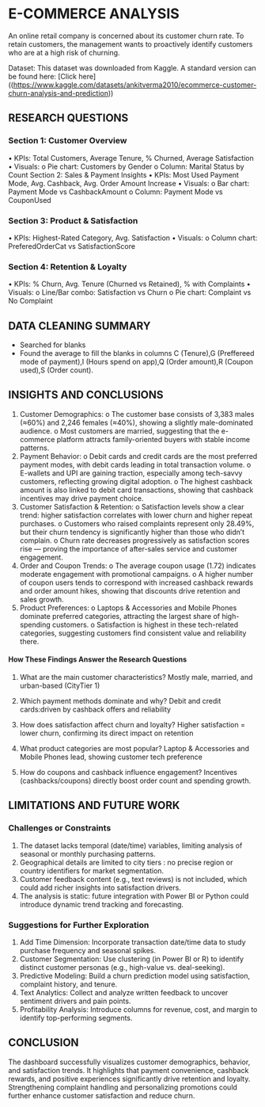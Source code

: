 # E-COMMERCE ANALYSIS
An online retail company is concerned about its customer churn rate. To retain customers, the management wants to proactively identify customers who are at a high risk of churning.

Dataset: This dataset was downloaded from Kaggle. A standard version can be found here: [Click here]  ((https://www.kaggle.com/datasets/ankitverma2010/ecommerce-customer-churn-analysis-and-prediction))

## RESEARCH QUESTIONS

### Section 1: Customer Overview
•	KPIs: Total Customers, Average Tenure, % Churned, Average Satisfaction
•	Visuals:
o	Pie chart: Customers by Gender
o	Column: Marital Status by Count
Section 2: Sales & Payment Insights
•	KPIs: Most Used Payment Mode, Avg. Cashback, Avg. Order Amount Increase
•	Visuals:
o	Bar chart: Payment Mode vs CashbackAmount
o	Column: Payment Mode vs CouponUsed

### Section 3: Product & Satisfaction
•	KPIs: Highest-Rated Category, Avg. Satisfaction
•	Visuals:
o	Column chart: PreferedOrderCat vs SatisfactionScore

### Section 4: Retention & Loyalty
•	KPIs: % Churn, Avg. Tenure (Churned vs Retained), % with Complaints
•	Visuals:
o	Line/Bar combo: Satisfaction vs Churn
o	Pie chart: Complaint vs No Complaint

## DATA CLEANING SUMMARY

-	Searched for blanks
-	Found the average to fill the  blanks in columns C (Tenure),G (Preffereed mode of payment),I (Hours spend on app),Q (Order amount),R (Coupon used),S (Order count).

## INSIGHTS AND CONCLUSIONS
1.	Customer Demographics:
o	The customer base consists of 3,383 males (≈60%) and 2,246 females (≈40%), showing a slightly male-dominated audience.
o	Most customers are married, suggesting that the e-commerce platform attracts family-oriented buyers with stable income patterns.
2.	Payment Behavior:
o	Debit cards and credit cards are the most preferred payment modes, with debit cards leading in total transaction volume.
o	E-wallets and UPI are gaining traction, especially among tech-savvy customers, reflecting growing digital adoption.
o	The highest cashback amount is also linked to debit card transactions, showing that cashback incentives may drive payment choice.
3.	Customer Satisfaction & Retention:
o	Satisfaction levels show a clear trend: higher satisfaction correlates with lower churn and higher repeat purchases.
o	Customers who raised complaints represent only 28.49%, but their churn tendency is significantly higher than those who didn’t complain.
o	Churn rate decreases progressively as satisfaction scores rise — proving the importance of after-sales service and customer engagement.
4.	Order and Coupon Trends:
o	The average coupon usage (1.72) indicates moderate engagement with promotional campaigns.
o	A higher number of coupon users tends to correspond with increased cashback rewards and order amount hikes, showing that discounts drive retention and sales growth.
5.	Product Preferences:
o	Laptops & Accessories and Mobile Phones dominate preferred categories, attracting the largest share of high-spending customers.
o	Satisfaction is highest in these tech-related categories, suggesting customers find consistent value and reliability there.

#### How These Findings Answer the Research Questions

1.	What are the main customer characteristics?
Mostly male, married, and urban-based (CityTier 1)

2.	Which payment methods dominate and why?
Debit and credit cards:driven by cashback offers and reliability

3.	How does satisfaction affect churn and loyalty?
Higher satisfaction = lower churn, confirming its direct impact on retention

4.	What product categories are most popular?
Laptop & Accessories and Mobile Phones lead, showing customer tech preference

5.	How do coupons and cashback influence engagement?
Incentives (cashbacks/coupons) directly boost order count and spending growth.

## LIMITATIONS AND FUTURE WORK
### Challenges or Constraints
1.	The dataset lacks temporal (date/time) variables, limiting analysis of seasonal or monthly purchasing patterns.
2.	Geographical details are limited to city tiers : no precise region or country identifiers for market segmentation.
3.	Customer feedback content (e.g., text reviews) is not included, which could add richer insights into satisfaction drivers.
4.	The analysis is static: future integration with Power BI or Python could introduce dynamic trend tracking and forecasting.

### Suggestions for Further Exploration
1.	Add Time Dimension: Incorporate transaction date/time data to study purchase frequency and seasonal spikes.
2.	Customer Segmentation: Use clustering (in Power BI or R) to identify distinct customer personas (e.g., high-value vs. deal-seeking).
3.	Predictive Modeling: Build a churn prediction model using satisfaction, complaint history, and tenure.
4.	Text Analytics: Collect and analyze written feedback to uncover sentiment drivers and pain points.
5.	Profitability Analysis: Introduce columns for revenue, cost, and margin to identify top-performing segments.

## CONCLUSION

The dashboard successfully visualizes customer demographics, behavior, and satisfaction trends. It highlights that payment convenience, cashback rewards, and positive experiences significantly drive retention and loyalty. Strengthening complaint handling and personalizing promotions could further enhance customer satisfaction and reduce churn.


